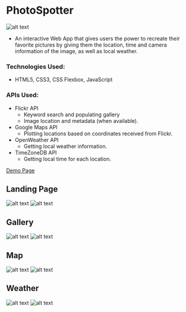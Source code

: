 # PhotoSpotter            

![alt text](images/photospotterlogo-small.png)

- An interactive Web App that gives users the power to recreate their favorite pictures by giving them the location, time and camera information of the image, as well as local weather. 

### Technologies Used:
 - HTML5, CSS3, CSS Flexbox, JavaScript
 
### APIs Used: 
 - Flickr API 
    - Keyword search and populating gallery
    - Image location and metadata (when available).
 - Google Maps API
    - Plotting locations based on coordinates received from Flickr.
 - OpenWeather API
    - Getting local weather information.
 - TimeZoneDB API 
    - Getting local time for each location.

[Demo Page](http://ec2-18-191-246-225.us-east-2.compute.amazonaws.com/)

## Landing Page
![alt text](images/iphoneScreenshot.png)
![alt text](images/desktopLanding.png)
## Gallery
![alt text](images/mobilegallery.png)
![alt text](images/desktopGallery.png)
## Map
![alt text](images/mobileMap.png)
![alt text](images/DesktopMap.png)
## Weather
![alt text](images/mobileweather.png)
![alt text](images/DesktopWeather.png)
